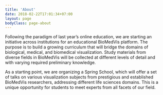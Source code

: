 ```yaml
---
title: 'About'
date: 2018-02-22T17:01:34+07:00
layout: page
bodyClass: page-about
---
```



Following the paradigm of last year’s online education, we are starting an initiative across institutions for an educational BioMedVis platform. The purpose is to build a growing curriculum that will bridge the domains of biological, medical, and biomedical visualization. Study materials from diverse fields in BioMedVis will be collected at different levels of detail and with varying required preliminary knowledge. 

As a starting point, we are organizing a Spring School, which will offer a set of talks on various visualization subjects from prestigious and established BioMedVis researchers, addressing different life sciences domains. This is a unique opportunity for students to meet experts from all facets of our field.

